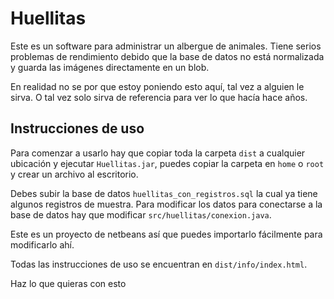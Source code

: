 # Huellitas

Este es un software para administrar un albergue de animales. Tiene serios problemas de rendimiento debido que la base de datos no está normalizada y guarda las imágenes directamente en un blob.

En realidad no se por que estoy poniendo esto aquí, tal vez a alguien le sirva. O tal vez solo sirva de referencia para ver lo que hacía hace años.

## Instrucciones de uso

Para comenzar a usarlo hay que copiar toda la carpeta `dist` a cualquier ubicación y ejecutar `Huellitas.jar`, puedes copiar la carpeta en `home` o `root` y crear un archivo al escritorio.

Debes subir la base de datos `huellitas_con_registros.sql` la cual ya tiene algunos registros de muestra. Para modificar los datos para conectarse a la base de datos hay que modificar `src/huellitas/conexion.java`.

Este es un proyecto de netbeans así que puedes importarlo fácilmente para modificarlo ahí.

Todas las instrucciones de uso se encuentran en `dist/info/index.html`.



Haz lo que quieras con esto
